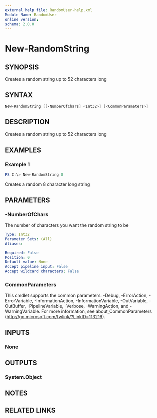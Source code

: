 ```yaml
---
external help file: RandomUser-help.xml
Module Name: RandomUser
online version:
schema: 2.0.0
---
```


# New-RandomString

## SYNOPSIS
Creates a random string up to 52 characters long

## SYNTAX

```PowerShell
New-RandomString [[-NumberOfChars] <Int32>] [<CommonParameters>]
```

## DESCRIPTION
Creates a random string up to 52 characters long

## EXAMPLES

### Example 1
```PowerShell
PS C:\> New-RandomString 8
```

Creates a random 8 character long string

## PARAMETERS

### -NumberOfChars

The number of characters you want the random string to be



```yaml
Type: Int32
Parameter Sets: (All)
Aliases:

Required: False
Position: 0
Default value: None
Accept pipeline input: False
Accept wildcard characters: False
```

### CommonParameters
This cmdlet supports the common parameters: -Debug, -ErrorAction, -ErrorVariable, -InformationAction, -InformationVariable, -OutVariable, -OutBuffer, -PipelineVariable, -Verbose, -WarningAction, and -WarningVariable. For more information, see about_CommonParameters (http://go.microsoft.com/fwlink/?LinkID=113216).

## INPUTS

### None

## OUTPUTS

### System.Object

## NOTES

## RELATED LINKS
